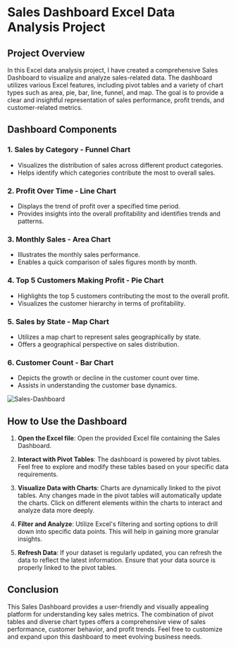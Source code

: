 # Sales Dashboard Excel Data Analysis Project

## Project Overview

In this Excel data analysis project, I have created a comprehensive Sales Dashboard to visualize and analyze sales-related data. The dashboard utilizes various Excel features, including pivot tables and a variety of chart types such as area, pie, bar, line, funnel, and map. The goal is to provide a clear and insightful representation of sales performance, profit trends, and customer-related metrics.

## Dashboard Components

### 1. **Sales by Category -  Funnel Chart**

   - Visualizes the distribution of sales across different product categories.
   - Helps identify which categories contribute the most to overall sales.

### 2. **Profit Over Time - Line Chart**

   - Displays the trend of profit over a specified time period.
   - Provides insights into the overall profitability and identifies trends and patterns.

### 3. **Monthly Sales - Area Chart**

   - Illustrates the monthly sales performance.
   - Enables a quick comparison of sales figures month by month.

### 4. **Top 5 Customers Making Profit - Pie Chart**

   - Highlights the top 5 customers contributing the most to the overall profit.
   - Visualizes the customer hierarchy in terms of profitability.

### 5. **Sales by State - Map Chart**

   - Utilizes a map chart to represent sales geographically by state.
   - Offers a geographical perspective on sales distribution.

### 6. **Customer Count - Bar Chart**

   - Depicts the growth or decline in the customer count over time.
   - Assists in understanding the customer base dynamics.
     <br>

![Sales-Dashboard](https://github.com/niranjanpatil29/Sales-Dashboard-Excel/assets/115970117/35159979-6418-4afb-b1d6-68611c7e07f0)

## How to Use the Dashboard

1. **Open the Excel file**: Open the provided Excel file containing the Sales Dashboard.

2. **Interact with Pivot Tables**: The dashboard is powered by pivot tables. Feel free to explore and modify these tables based on your specific data requirements.

3. **Visualize Data with Charts**: Charts are dynamically linked to the pivot tables. Any changes made in the pivot tables will automatically update the charts. Click on different elements within the charts to interact and analyze data more deeply.

4. **Filter and Analyze**: Utilize Excel's filtering and sorting options to drill down into specific data points. This will help in gaining more granular insights.

5. **Refresh Data**: If your dataset is regularly updated, you can refresh the data to reflect the latest information. Ensure that your data source is properly linked to the pivot tables.

## Conclusion

This Sales Dashboard provides a user-friendly and visually appealing platform for understanding key sales metrics. The combination of pivot tables and diverse chart types offers a comprehensive view of sales performance, customer behavior, and profit trends. Feel free to customize and expand upon this dashboard to meet evolving business needs.
